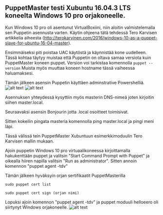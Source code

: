 ## PuppetMaster testi Xubuntu 16.04.3 LTS koneelta Windows 10 pro orjakoneelle. 

Kun Windows 10 pro oli asentunut VirtualBoxiini, niin aloitin valmistelemalla sen Puppetin asennusta varten. Käytin ohjeena tätä tehdessä Tero Karvisen artikkelia aiheesta (http://terokarvinen.com/2016/windows-10-as-a-puppet-slave-for-ubuntu-16-04-master). 

Ensimmäiseksi piti poistaa UAC käytöstä ja käynnistää kone uudelleen. Tässä kohtaa täytyy muistaa että Puppetin on oltava samaa versiota kuin PuppetMaster koneen puppet. Version voi tarkistaa komennolla `puppet --version`
Muista myös muuttaa koneen hostname tässä vaiheessa haluamaksesi.

Tämän jälkeen asensin Puppetin käyttäen adminstrative Powershelliä.
![alt text](https://raw.githubusercontent.com/joonaleppalahti/CCM/master/puppet/kuvat/3,5.png "3,5")
![alt text](https://raw.githubusercontent.com/joonaleppalahti/CCM/master/puppet/kuvat/3.png "3")

Asennuksen yhteydessä kysyttiin myös masterin DNS-nimeä joten kirjoitin siihen master.local.

Seuraavaksi asensin Bonjourin jotta .local osoitteet toimisivat. 

Sitten kokeilin pingata masteria komennolla ping master.local ja pingi meni läpi.

Tässä välissä tein PuppetMaster Xubuntuun esimerkkimoduulin Tero Karvisen mallin mukaan.

Ajoin puppetin Windows 10 pro virtuaalikoneessa kirjoittamalla hakukenttään puppet ja valitsin "Start Command Prompt with Puppet" ja oikealla hiiren napilla valitsin "Run as administrator". Sitten annoin komennon "puppet agent -tdv"

Tämän jälkeen hyväksyin orjan sertifikaatit PuppetMasterilla

`sudo puppet cert list`

`sudo puppet cert sign (orjan nimi)`

Lopuksi ajoin komennon "puppet agent -tdv" ja puppet moduuli helloeero oli siirtynyt Windows orjakoneelle.
![alt text](https://raw.githubusercontent.com/joonaleppalahti/CCM/master/puppet/kuvat/4.png "4")
